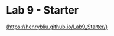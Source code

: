 # Lab 9 - Starter
[(https://henrybliu.github.io/Lab9_Starter/)](https://henrybliu.github.io/Lab9_Starter/)